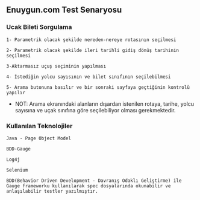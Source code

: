 ## Enuygun.com Test Senaryosu

### Ucak Bileti Sorgulama

    1- Parametrik olacak şekilde nereden-nereye rotasının seçilmesi

    2- Parametrik olacak şekilde ileri tarihli gidiş dönüş tarihinin seçilmesi

    3-Aktarmasız uçuş seçiminin yapılması

    4- İstediğin yolcu sayısının ve bilet sınıfının seçilebilmesi

    5- Arama butonuna basılır ve bir sonraki sayfaya geçtiğinin kontrolü yapılır

- NOT:  Arama ekranındaki alanların dışardan istenilen rotaya, tarihe, yolcu sayısına ve uçak sınıfına göre seçilebiliyor olması gerekmektedir.


### Kullanılan Teknolojiler

    Java - Page Object Model

    BDD-Gauge

    Log4j

    Selenium

    BDD(Behavior Driven Development - Davranış Odaklı Geliştirme) ile Gauge frameworku kullanılarak spec dosyalarında okunabilir ve anlaşılabilir testler yazılmıştır.
